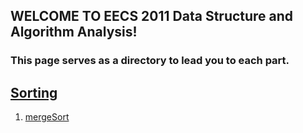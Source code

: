 ## WELCOME TO EECS 2011 Data Structure and Algorithm Analysis!
    
### This page serves as a directory to lead you to each part.

## [Sorting](sort)
  1. [mergeSort](harrydaihaolin/DataStructure/src/sorting/mergeSort.md)
